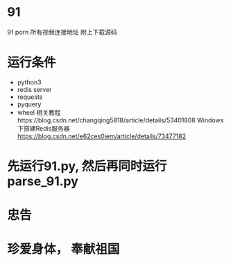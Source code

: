 # 91
91 porn 所有视频连接地址 附上下载源码

# 运行条件
- python3
- redis server
- requests
- pyquery
- wheel
相关教程https://blog.csdn.net/changqing5818/article/details/53401808
Windows下搭建Redis服务器 https://blog.csdn.net/e62ces0iem/article/details/73477182
# 先运行91.py, 然后再同时运行parse_91.py
# 忠告
# 珍爱身体， 奉献祖国
